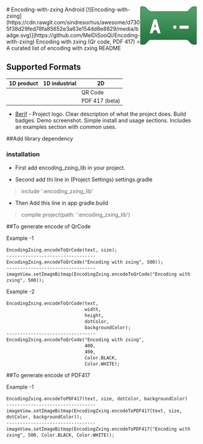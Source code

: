 <img src="icon.png" align="right" />
# Encoding-with-zxing Android [![Encoding-with-zxing](https://cdn.rawgit.com/sindresorhus/awesome/d7305f38d29fed78fa85652e3a63e154dd8e8829/media/badge.svg)](https://github.com/MelDiSooQi/Encoding-with-zxing)
Encoding with zxing (Qr code, PDF 417)
> A curated list of encoding with zxing README

## Supported Formats

| 1D product | 1D industrial | 2D
| ---------- | ------------- | --------------
|            |               | QR Code
|            |               | PDF 417 (beta)

- [Berif](https://github.com/MelDiSooQi/Encoding-with-zxing) - Project logo. Clear description of what the project does. Build badges. Demo screenshot. Simple install and usage sections. Includes an examples section with common uses.

##Add library dependency
### installation
- First add encoding_zxing_lib in your project.

- Second add thi line in (Project Settings) settings.gradle

> include ':encoding_zxing_lib'

- Then Add this line in app gradle.build

> compile project(path: ':encoding_zxing_lib')
    
##To generate encode of QrCode

Example -1

    EncodingZxing.encodeToQrCode(text, size);
    ---------------------------------
    EncodingZxing.encodeToQrCode("Encoding with zxing", 500));
    ---------------------------------
    imageView.setImageBitmap(EncodingZxing.encodeToQrCode("Encoding with zxing", 500));
        
Example -2

    EncodingZxing.encodeToQrCode(text,
                                 width,
                                 height,
                                 dotColor,
                                 backgroundColor);
    ---------------------------------
    EncodingZxing.encodeToQrCode("Encoding with zxing",
                                 400,
                                 400,
                                 Color.BLACK,
                                 Color.WHITE);

##To generate encode of PDF417

Example -1

    EncodingZxing.encodeToPDF417(text, size, dotColor, backgroundColor)
    ---------------------------------
    imageView.setImageBitmap(EncodingZxing.encodeToPDF417(text, size, dotColor, backgroundColor));
    ---------------------------------
    imageView.setImageBitmap(EncodingZxing.encodeToPDF417("Encoding with zxing", 500, Color.BLACK, Color.WHITE));
